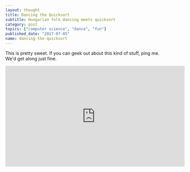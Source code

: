 ```yaml
---
layout: thought
title: Dancing the Quicksort
subtitle: Hungarian folk dancing meets quicksort
category: post
topics: ["computer science", "dance", "fun"]
published_date: "2017-07-05"
name: dancing-the-quicksort
---
```


This is pretty sweet. If you can geek out about this kind of stuff, ping me.
We'd get along just fine.

<iframe width="560" height="315"
src="https://www.youtube.com/embed/ywWBy6J5gz8" frameborder="0" allowfullscreen>
</iframe>


